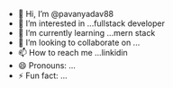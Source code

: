 - 👋 Hi, I’m @pavanyadav88
- 👀 I’m interested in ...fullstack developer
- 🌱 I’m currently learning ...mern stack
- 💞️ I’m looking to collaborate on ...
- 📫 How to reach me ...linkidin
- 😄 Pronouns: ...
- ⚡ Fun fact: ...

<!---
pavanyadav88/pavanyadav88 is a ✨ special ✨ repository because its `README.md` (this file) appears on your GitHub profile.
You can click the Preview link to take a look at your changes.
--->
